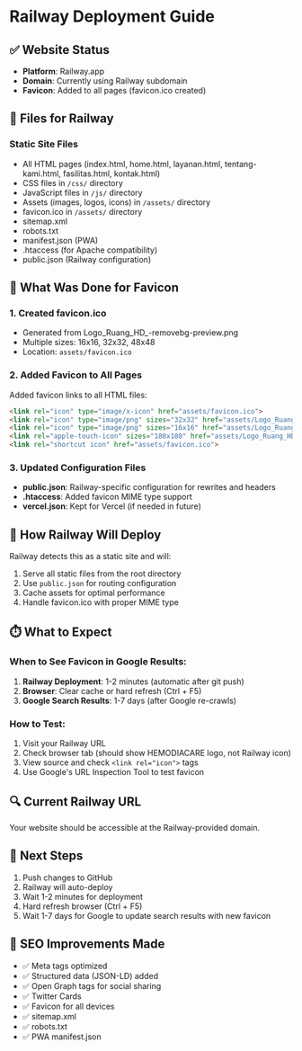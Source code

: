 # Railway Deployment Guide

## ✅ Website Status
- **Platform**: Railway.app
- **Domain**: Currently using Railway subdomain
- **Favicon**: Added to all pages (favicon.ico created)

## 📁 Files for Railway

### Static Site Files
- All HTML pages (index.html, home.html, layanan.html, tentang-kami.html, fasilitas.html, kontak.html)
- CSS files in `/css/` directory
- JavaScript files in `/js/` directory
- Assets (images, logos, icons) in `/assets/` directory
- favicon.ico in `/assets/` directory
- sitemap.xml
- robots.txt
- manifest.json (PWA)
- .htaccess (for Apache compatibility)
- public.json (Railway configuration)

## 🎯 What Was Done for Favicon

### 1. Created favicon.ico
- Generated from Logo_Ruang_HD_-removebg-preview.png
- Multiple sizes: 16x16, 32x32, 48x48
- Location: `assets/favicon.ico`

### 2. Added Favicon to All Pages
Added favicon links to all HTML files:
```html
<link rel="icon" type="image/x-icon" href="assets/favicon.ico">
<link rel="icon" type="image/png" sizes="32x32" href="assets/Logo_Ruang_HD_-removebg-preview.png">
<link rel="icon" type="image/png" sizes="16x16" href="assets/Logo_Ruang_HD_-removebg-preview.png">
<link rel="apple-touch-icon" sizes="180x180" href="assets/Logo_Ruang_HD_-removebg-preview.png">
<link rel="shortcut icon" href="assets/favicon.ico">
```

### 3. Updated Configuration Files
- **public.json**: Railway-specific configuration for rewrites and headers
- **.htaccess**: Added favicon MIME type support
- **vercel.json**: Kept for Vercel (if needed in future)

## 🚀 How Railway Will Deploy

Railway detects this as a static site and will:
1. Serve all static files from the root directory
2. Use `public.json` for routing configuration
3. Cache assets for optimal performance
4. Handle favicon.ico with proper MIME type

## ⏱️ What to Expect

### When to See Favicon in Google Results:
1. **Railway Deployment**: 1-2 minutes (automatic after git push)
2. **Browser**: Clear cache or hard refresh (Ctrl + F5)
3. **Google Search Results**: 1-7 days (after Google re-crawls)

### How to Test:
1. Visit your Railway URL
2. Check browser tab (should show HEMODIACARE logo, not Railway icon)
3. View source and check `<link rel="icon">` tags
4. Use Google's URL Inspection Tool to test favicon

## 🔍 Current Railway URL
Your website should be accessible at the Railway-provided domain.

## 📝 Next Steps
1. Push changes to GitHub
2. Railway will auto-deploy
3. Wait 1-2 minutes for deployment
4. Hard refresh browser (Ctrl + F5)
5. Wait 1-7 days for Google to update search results with new favicon

## 🎨 SEO Improvements Made
- ✅ Meta tags optimized
- ✅ Structured data (JSON-LD) added
- ✅ Open Graph tags for social sharing
- ✅ Twitter Cards
- ✅ Favicon for all devices
- ✅ sitemap.xml
- ✅ robots.txt
- ✅ PWA manifest.json

